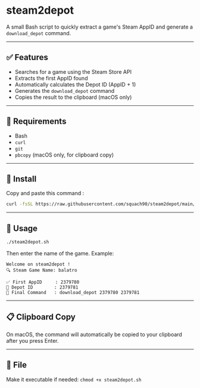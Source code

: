 # steam2depot

A small Bash script to quickly extract a game's Steam AppID and generate a `download_depot` command.

---

## ✅ Features

- Searches for a game using the Steam Store API
- Extracts the first AppID found
- Automatically calculates the Depot ID (AppID + 1)
- Generates the `download_depot` command
- Copies the result to the clipboard (macOS only)

---

## 🔧 Requirements

- Bash
- `curl`
- `git`
- `pbcopy` (macOS only, for clipboard copy)

---

## 🔧 Install

Copy and paste this command :
```bash
curl -fsSL https://raw.githubusercontent.com/squach90/steam2depot/main/install.sh | bash
```

---

## 🚀 Usage

```bash
./steam2depot.sh
```

Then enter the name of the game. Example:

```text
Welcome on steam2depot !
🔍 Steam Game Name: balatro

✅ First AppID     : 2379780
🔢 Depot ID        : 2379781
🚀 Final Command   : download_depot 2379780 2379781
```

---

## 📋 Clipboard Copy
On macOS, the command will automatically be copied to your clipboard after you press Enter.

---

## 📁 File

Make it executable if needed: `chmod +x steam2depot.sh`
